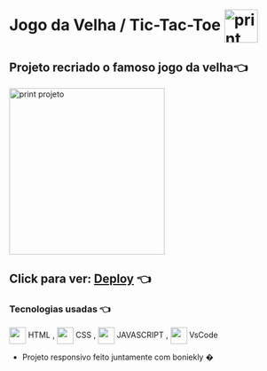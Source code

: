 # Jogo da Velha / Tic-Tac-Toe <img alt='print projeto' align="center" height="60" width="60" src="https://media2.giphy.com/media/ChzovjKPuEiYe8ePih/200.gif">
[//]: <> (../master/assets/img/print.png) 
## Projeto recriado o famoso jogo da velha👈 
    

<img alt='print projeto' align="center" height="300" width="280" src="../master/img/printgame.png">

## Click para ver: <a href='https://joaogabrielz.github.io/jogodavelha/'>Deploy</a> 👈 

### Tecnologias usadas 👈 
<img align="center" height="30" width="30" src="https://cdn.jsdelivr.net/gh/devicons/devicon/icons/html5/html5-original.svg"> HTML , 
<img align="center" height="30" width="30" src="https://cdn.jsdelivr.net/gh/devicons/devicon/icons/css3/css3-original.svg"> CSS , 
<img align="center" height="30" width="30" src="https://cdn.jsdelivr.net/gh/devicons/devicon/icons/javascript/javascript-original.svg"> JAVASCRIPT , 
<img align="center" height="30" width="30" src="https://cdn.jsdelivr.net/gh/devicons/devicon/icons/vscode/vscode-original.svg"> VsCode 
- Projeto responsivo feito juntamente com boniekly �
